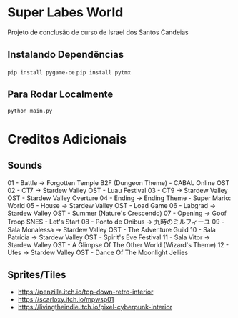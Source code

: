 # Super Labes World
Projeto de conclusão de curso de Israel dos Santos Candeias

## Instalando Dependências
```pip install pygame-ce```
```pip install pytmx```

## Para Rodar Localmente
```python main.py```

# Creditos Adicionais
## Sounds
01 - Battle          -> Forgotten Temple B2F (Dungeon Theme) - CABAL Online OST
02 - CT7             -> Stardew Valley OST - Luau Festival
03 - CT9             -> Stardew Valley OST - Stardew Valley Overture
04 - Ending          -> Ending Theme - Super Mario: World
05 - House           -> Stardew Valley OST - Load Game
06 - Labgrad         -> Stardew Valley OST - Summer (Nature's Crescendo)
07 - Opening         -> Goof Troop SNES - Let's Start
08 - Ponto de Onibus -> 九時のミルフィーユ
09 - Sala Monalessa  -> Stardew Valley OST - The Adventure Guild
10 - Sala Patrícia   -> Stardew Valley OST - Spirit's Eve Festival
11 - Sala Vitor      -> Stardew Valley OST - A Glimpse Of The Other World (Wizard's Theme)
12 - Ufes            -> Stardew Valley OST - Dance Of The Moonlight Jellies

## Sprites/Tiles
* https://penzilla.itch.io/top-down-retro-interior
* https://scarloxy.itch.io/mpwsp01
* https://livingtheindie.itch.io/pixel-cyberpunk-interior